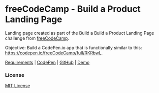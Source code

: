 # freeCodeCamp - Build a Product Landing Page

Landing page created as part of the Build a Build a Product Landing Page challenge from [freeCodeCamp](https://www.freecodecamp.org).

Objective: Build a CodePen.io app that is functionally similar to this: https://codepen.io/freeCodeCamp/full/RKRbwL.

[Requirements](https://learn.freecodecamp.org/responsive-web-design/responsive-web-design-projects/build-a-product-landing-page/) | [CodePen](https://codepen.io/solomonkamanga/pen/wrJVRZ) | [GitHub](https://github.com/solomonkamanga/product-landing-page) | [Demo](https://solomonkamanga.github.io/product-landing-page)


### License

[MIT License](LICENSE.md)